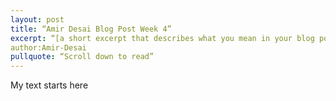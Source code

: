 ```yaml
---
layout: post
title: “Amir Desai Blog Post Week 4”
excerpt: “[a short excerpt that describes what you mean in your blog post]”
author:Amir-Desai
pullquote: “Scroll down to read”
---
```

My text starts here
